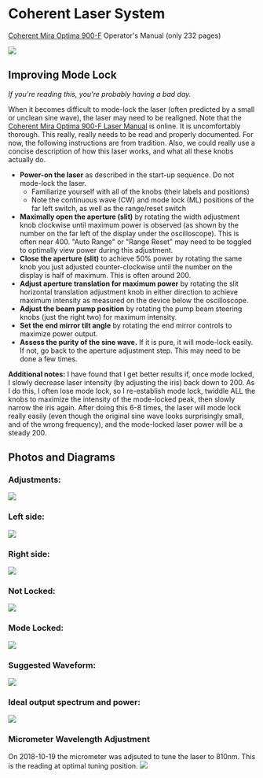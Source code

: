 # Coherent Laser System

[Coherent Mira Optima 900-F](https://loci.wisc.edu/sites/default/files/2016-09/Mira%20Optima%20900-F%20Laser%20Operator%27s%20Manual%20%281%29.pdf) Operator's Manual (only 232 pages)

![](laser.jpg)


## Improving Mode Lock
_If you're reading this, you're probably having a bad day._

When it becomes difficult to mode-lock the laser (often predicted by a small or unclean sine wave), the laser may need to be realigned. Note that the [Coherent Mira Optima 900-F Laser Manual](https://loci.wisc.edu/sites/default/files/2016-09/Mira%20Optima%20900-F%20Laser%20Operator%27s%20Manual%20%281%29.pdf) is online. It is uncomfortably thorough. This really, really needs to be read and properly documented. For now, the following instructions are from tradition. Also, we could really use a concise description of how this laser works, and what all these knobs actually do.

* **Power-on the laser** as described in the start-up sequence. Do not mode-lock the laser.
  * Familiarize yourself with all of the knobs (their labels and positions)
  * Note the continuous wave (CW) and mode lock (ML) positions of the far left switch, as well as the range/reset switch
* **Maximally open the aperture (slit)** by rotating the width adjustment knob clockwise until maximum power is observed (as shown by the number on the far left of the display under the oscilloscope). This is often near 400. "Auto Range" or "Range Reset" may need to be toggled to optimally view power during this adjustment.
* **Close the aperture (slit)** to achieve 50% power by rotating the same knob you just adjusted counter-clockwise until the number on the display is half of maximum. This is often around 200.
* **Adjust aperture translation for maximum power** by rotating the slit horizontal translation adjustment knob in either direction to achieve maximum intensity as measured on the device below the oscilloscope.
* **Adjust the beam pump position** by rotating the pump beam steering knobs (just the right two) for maximum intensity.
* **Set the end mirror tilt angle** by rotating the end mirror controls to maximize power output.
* **Assess the purity of the sine wave.** If it is pure, it will mode-lock easily. If not, go back to the aperture adjustment step. This may need to be done a few times.

**Additional notes:** I have found that I get better results if, once mode locked, I slowly decrease laser intensity (by adjusting the iris) back down to 200. As I do this, I often lose mode lock, so I re-establish mode lock, twiddle ALL the knobs to maximize the intensity of the mode-locked peak, then slowly narrow the iris again. After doing this 6-8 times, the laser will mode lock really easily (even though the original sine wave looks surprisingly small, and of the wrong frequency), and the mode-locked laser power will be a steady 200.

## Photos and Diagrams

### Adjustments: 
![](knobs.PNG) 

### Left side:
![](200px-Laser2.jpg)

### Right side:
![](200px-Laser1.jpg)

### Not Locked:
![](300px-2p-sine.JPG) 

### Mode Locked:
![](300px-2p-locked.JPG)

### Suggested Waveform:
![](manual-scope.PNG)

### Ideal output spectrum and power:
![](output.PNG)

### Micrometer Wavelength Adjustment
On 2018-10-19 the micrometer was adjsuted to tune the laser to 810nm. This is the reading at optimal tuning position.
![](micrometer.jpg)
